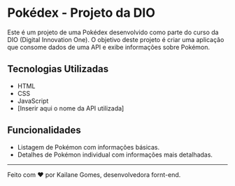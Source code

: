 # Pokédex - Projeto da DIO

Este é um projeto de uma Pokédex desenvolvido como parte do curso da DIO (Digital Innovation One). O objetivo deste projeto é criar uma aplicação que consome dados de uma API e exibe informações sobre Pokémon.

## Tecnologias Utilizadas

- HTML
- CSS
- JavaScript
- [Inserir aqui o nome da API utilizada]

## Funcionalidades

- Listagem de Pokémon com informações básicas.
- Detalhes de Pokémon individual com informações mais detalhadas.

---

Feito com ❤️ por Kailane Gomes, desenvolvedora fornt-end.
